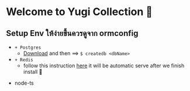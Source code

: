 <h1>Welcome to Yugi Collection 🔆</h1>

<h2>Setup Env ให้ง่ายขึ้นควรดูจาก ormconfig</h2>

- ``` + Postgres ```
  - [Download](https://postgrest.org/en/v3.2/install_server.html) and then ==> ``` $ createdb <dbName> ```
- ``` + Redis ``` 
    - follow this instruction 
 [here](https://medium.com/@petehouston/install-and-config-redis-on-mac-os-x-via-homebrew-eb8df9a4f298) 
  it will be automatic serve after we finish install 🍕
- <p>node-ts</p>
